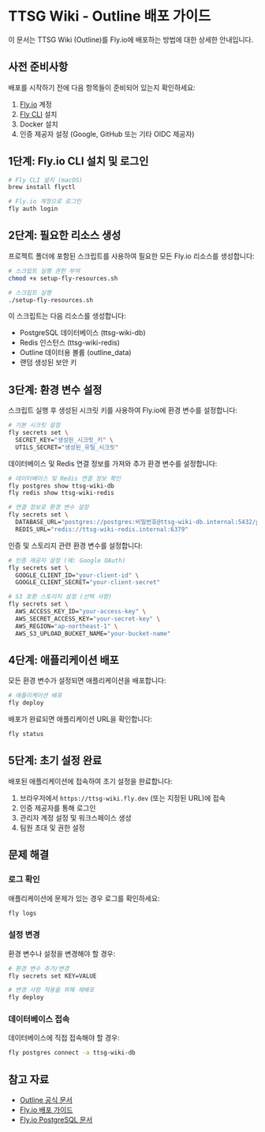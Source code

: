 # TTSG Wiki - Outline 배포 가이드

이 문서는 TTSG Wiki (Outline)를 Fly.io에 배포하는 방법에 대한 상세한 안내입니다.

## 사전 준비사항

배포를 시작하기 전에 다음 항목들이 준비되어 있는지 확인하세요:

1. [Fly.io](https://fly.io) 계정
2. [Fly CLI](https://fly.io/docs/hands-on/install-flyctl/) 설치
3. Docker 설치
4. 인증 제공자 설정 (Google, GitHub 또는 기타 OIDC 제공자)

## 1단계: Fly.io CLI 설치 및 로그인

```bash
# Fly CLI 설치 (macOS)
brew install flyctl

# Fly.io 계정으로 로그인
fly auth login
```

## 2단계: 필요한 리소스 생성

프로젝트 폴더에 포함된 스크립트를 사용하여 필요한 모든 Fly.io 리소스를 생성합니다:

```bash
# 스크립트 실행 권한 부여
chmod +x setup-fly-resources.sh

# 스크립트 실행
./setup-fly-resources.sh
```

이 스크립트는 다음 리소스를 생성합니다:
- PostgreSQL 데이터베이스 (ttsg-wiki-db)
- Redis 인스턴스 (ttsg-wiki-redis)
- Outline 데이터용 볼륨 (outline_data)
- 랜덤 생성된 보안 키

## 3단계: 환경 변수 설정

스크립트 실행 후 생성된 시크릿 키를 사용하여 Fly.io에 환경 변수를 설정합니다:

```bash
# 기본 시크릿 설정
fly secrets set \
  SECRET_KEY="생성된_시크릿_키" \
  UTILS_SECRET="생성된_유틸_시크릿"
```

데이터베이스 및 Redis 연결 정보를 가져와 추가 환경 변수를 설정합니다:

```bash
# 데이터베이스 및 Redis 연결 정보 확인
fly postgres show ttsg-wiki-db
fly redis show ttsg-wiki-redis

# 연결 정보로 환경 변수 설정
fly secrets set \
  DATABASE_URL="postgres://postgres:비밀번호@ttsg-wiki-db.internal:5432/postgres" \
  REDIS_URL="redis://ttsg-wiki-redis.internal:6379"
```

인증 및 스토리지 관련 환경 변수를 설정합니다:

```bash
# 인증 제공자 설정 (예: Google OAuth)
fly secrets set \
  GOOGLE_CLIENT_ID="your-client-id" \
  GOOGLE_CLIENT_SECRET="your-client-secret"

# S3 호환 스토리지 설정 (선택 사항)
fly secrets set \
  AWS_ACCESS_KEY_ID="your-access-key" \
  AWS_SECRET_ACCESS_KEY="your-secret-key" \
  AWS_REGION="ap-northeast-1" \
  AWS_S3_UPLOAD_BUCKET_NAME="your-bucket-name"
```

## 4단계: 애플리케이션 배포

모든 환경 변수가 설정되면 애플리케이션을 배포합니다:

```bash
# 애플리케이션 배포
fly deploy
```

배포가 완료되면 애플리케이션 URL을 확인합니다:

```bash
fly status
```

## 5단계: 초기 설정 완료

배포된 애플리케이션에 접속하여 초기 설정을 완료합니다:

1. 브라우저에서 `https://ttsg-wiki.fly.dev` (또는 지정된 URL)에 접속
2. 인증 제공자를 통해 로그인
3. 관리자 계정 설정 및 워크스페이스 생성
4. 팀원 초대 및 권한 설정

## 문제 해결

### 로그 확인

애플리케이션에 문제가 있는 경우 로그를 확인하세요:

```bash
fly logs
```

### 설정 변경

환경 변수나 설정을 변경해야 할 경우:

```bash
# 환경 변수 추가/변경
fly secrets set KEY=VALUE

# 변경 사항 적용을 위해 재배포
fly deploy
```

### 데이터베이스 접속

데이터베이스에 직접 접속해야 할 경우:

```bash
fly postgres connect -a ttsg-wiki-db
```

## 참고 자료

- [Outline 공식 문서](https://docs.getoutline.com/)
- [Fly.io 배포 가이드](https://fly.io/docs/apps/)
- [Fly.io PostgreSQL 문서](https://fly.io/docs/postgres/)
